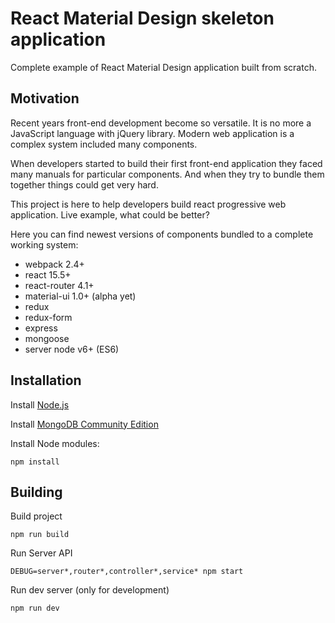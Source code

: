 # React Material Design skeleton application

Complete example of React Material Design application built from scratch.

## Motivation

Recent years front-end development become so versatile. It is no more a JavaScript language with jQuery library. 
Modern web application is a complex system included many components. 

When developers started to build their first front-end application they faced many manuals for 
particular components. And when they try to bundle them together things could get very hard.

This project is here to help developers build react progressive web application. Live example, 
what could be better?

Here you can find newest versions of components bundled to a complete working system:

* webpack 2.4+
* react 15.5+
* react-router 4.1+
* material-ui 1.0+ (alpha yet)
* redux
* redux-form
* express
* mongoose
* server node v6+ (ES6)

## Installation

Install [Node.js](https://nodejs.org/en/download/)

Install [MongoDB Community Edition](https://docs.mongodb.com/manual/installation/)

Install Node modules: 

```
npm install
```

## Building

Build project 

```
npm run build
```

Run Server API

```
DEBUG=server*,router*,controller*,service* npm start
```

Run dev server (only for development)

```
npm run dev
```
